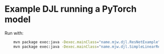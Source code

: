 # Example DJL running a PyTorch model

Run with:

```bash
    mvn package exec:java -Dexec.mainClass="name.mjw.djl.ResNetExample"
    mvn package exec:java -Dexec.mainClass="name.mjw.djl.SimpleLinearRegressionModel"
```

